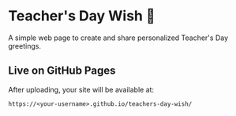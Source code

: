 # Teacher's Day Wish 🎉

A simple web page to create and share personalized Teacher's Day greetings.

## Live on GitHub Pages
After uploading, your site will be available at:
```
https://<your-username>.github.io/teachers-day-wish/
```
